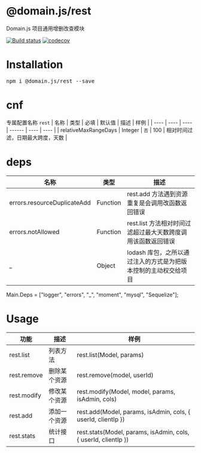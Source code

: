 # @domain.js/rest
Domain.js 项目通用增删改查模块

[![Build status](https://travis-ci.com/domain-js/rest.svg?branch=master)](https://travis-ci.org/domain-js/rest)
[![codecov](https://codecov.io/gh/domain-js/rest/branch/master/graph/badge.svg)](https://codecov.io/gh/domain-js/rest)

# Installation
<pre>npm i @domain.js/rest --save</pre>

# cnf
专属配置名称 `rest`
| 名称 | 类型 | 必填 | 默认值 | 描述 | 样例 |
| ---- | ---- | ---- | ------ | ---- | ---- |
| relativeMaxRangeDays | Integer | `否` | 100 | 相对时间过滤，日期最大跨度，天数 |

# deps
| 名称 | 类型 | 描述 |
| ------ | ---- | ---- |
| errors.resourceDuplicateAdd | Function | rest.add 方法遇到资源重复是会调用改函数返回错误 |
| errors.notAllowed | Function | rest.list 方法相对时间过滤超过最大天数跨度调用该函数返回错误 |
| _| Object | lodash 库包，之所以通过注入的方式是为把版本控制的主动权交给项目 |

Main.Deps = ["logger", "errors", "_", "moment", "mysql", "Sequelize"];

# Usage
| 功能 | 描述 | 样例 |
| ---- | ---- | ---- |
| rest.list | 列表方法 | rest.list(Model, params) |
| rest.remove | 删除某个资源 | rest.remove(model, userId) |
| rest.modify | 修改某个资源 | rest.modify(Model, model, params, isAdmin, cols) |
| rest.add | 添加一个资源 | rest.add(Model, params, isAdmin, cols, { userId, clientIp }) |
| rest.stats | 统计接口 | rest.stats(Model, params, isAdmin, cols, { userId, clientIp }) |
